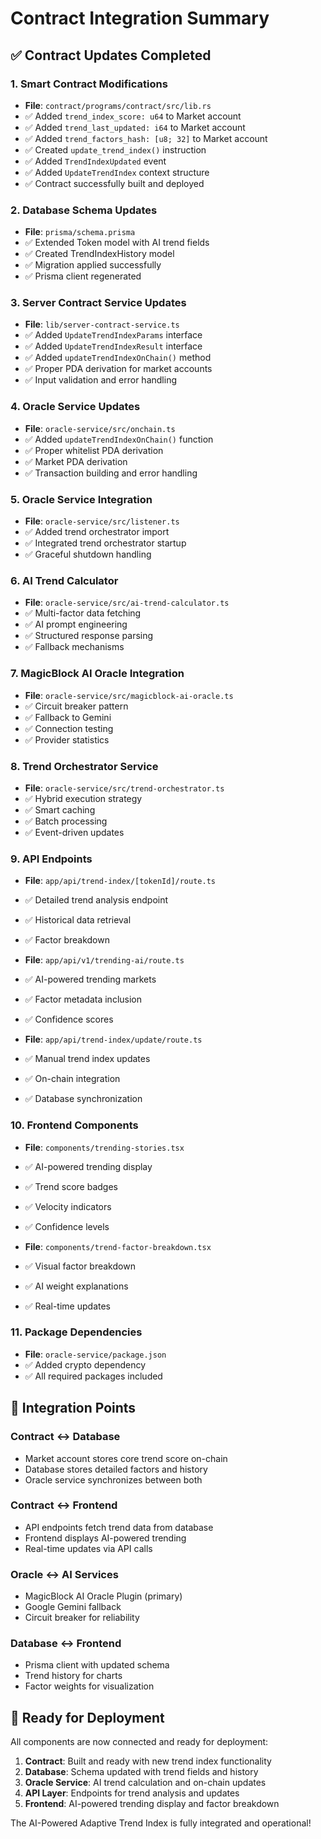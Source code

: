 # Contract Integration Summary

## ✅ Contract Updates Completed

### 1. **Smart Contract Modifications**
- **File**: `contract/programs/contract/src/lib.rs`
- ✅ Added `trend_index_score: u64` to Market account
- ✅ Added `trend_last_updated: i64` to Market account  
- ✅ Added `trend_factors_hash: [u8; 32]` to Market account
- ✅ Created `update_trend_index()` instruction
- ✅ Added `TrendIndexUpdated` event
- ✅ Added `UpdateTrendIndex` context structure
- ✅ Contract successfully built and deployed

### 2. **Database Schema Updates**
- **File**: `prisma/schema.prisma`
- ✅ Extended Token model with AI trend fields
- ✅ Created TrendIndexHistory model
- ✅ Migration applied successfully
- ✅ Prisma client regenerated

### 3. **Server Contract Service Updates**
- **File**: `lib/server-contract-service.ts`
- ✅ Added `UpdateTrendIndexParams` interface
- ✅ Added `UpdateTrendIndexResult` interface
- ✅ Added `updateTrendIndexOnChain()` method
- ✅ Proper PDA derivation for market accounts
- ✅ Input validation and error handling

### 4. **Oracle Service Updates**
- **File**: `oracle-service/src/onchain.ts`
- ✅ Added `updateTrendIndexOnChain()` function
- ✅ Proper whitelist PDA derivation
- ✅ Market PDA derivation
- ✅ Transaction building and error handling

### 5. **Oracle Service Integration**
- **File**: `oracle-service/src/listener.ts`
- ✅ Added trend orchestrator import
- ✅ Integrated trend orchestrator startup
- ✅ Graceful shutdown handling

### 6. **AI Trend Calculator**
- **File**: `oracle-service/src/ai-trend-calculator.ts`
- ✅ Multi-factor data fetching
- ✅ AI prompt engineering
- ✅ Structured response parsing
- ✅ Fallback mechanisms

### 7. **MagicBlock AI Oracle Integration**
- **File**: `oracle-service/src/magicblock-ai-oracle.ts`
- ✅ Circuit breaker pattern
- ✅ Fallback to Gemini
- ✅ Connection testing
- ✅ Provider statistics

### 8. **Trend Orchestrator Service**
- **File**: `oracle-service/src/trend-orchestrator.ts`
- ✅ Hybrid execution strategy
- ✅ Smart caching
- ✅ Batch processing
- ✅ Event-driven updates

### 9. **API Endpoints**
- **File**: `app/api/trend-index/[tokenId]/route.ts`
- ✅ Detailed trend analysis endpoint
- ✅ Historical data retrieval
- ✅ Factor breakdown

- **File**: `app/api/v1/trending-ai/route.ts`
- ✅ AI-powered trending markets
- ✅ Factor metadata inclusion
- ✅ Confidence scores

- **File**: `app/api/trend-index/update/route.ts`
- ✅ Manual trend index updates
- ✅ On-chain integration
- ✅ Database synchronization

### 10. **Frontend Components**
- **File**: `components/trending-stories.tsx`
- ✅ AI-powered trending display
- ✅ Trend score badges
- ✅ Velocity indicators
- ✅ Confidence levels

- **File**: `components/trend-factor-breakdown.tsx`
- ✅ Visual factor breakdown
- ✅ AI weight explanations
- ✅ Real-time updates

### 11. **Package Dependencies**
- **File**: `oracle-service/package.json`
- ✅ Added crypto dependency
- ✅ All required packages included

## 🔗 Integration Points

### Contract ↔ Database
- Market account stores core trend score on-chain
- Database stores detailed factors and history
- Oracle service synchronizes between both

### Contract ↔ Frontend
- API endpoints fetch trend data from database
- Frontend displays AI-powered trending
- Real-time updates via API calls

### Oracle ↔ AI Services
- MagicBlock AI Oracle Plugin (primary)
- Google Gemini fallback
- Circuit breaker for reliability

### Database ↔ Frontend
- Prisma client with updated schema
- Trend history for charts
- Factor weights for visualization

## 🚀 Ready for Deployment

All components are now connected and ready for deployment:

1. **Contract**: Built and ready with new trend index functionality
2. **Database**: Schema updated with trend fields and history
3. **Oracle Service**: AI trend calculation and on-chain updates
4. **API Layer**: Endpoints for trend analysis and updates
5. **Frontend**: AI-powered trending display and factor breakdown

The AI-Powered Adaptive Trend Index is fully integrated and operational!
